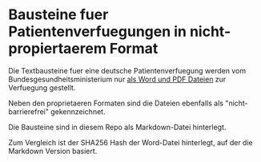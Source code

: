 # Bausteine fuer Patientenverfuegungen in nicht-propiertaerem Format

Die Textbausteine fuer eine deutsche Patientenverfuegung werden vom Bundesgesundheitsministerium nur [als Word und PDF Dateien](https://www.bundesgesundheitsministerium.de/patientenverfuegung.html) zur Verfuegung gestellt.

Neben den proprietaeren Formaten sind die Dateien ebenfalls als "nicht-barrierefrei" gekennzeichnet.

Die Bausteine sind in diesem Repo als Markdown-Datei hinterlegt.

Zum Vergleich ist der SHA256 Hash der Word-Datei hinterlegt, auf der die Markdown Version basiert.
